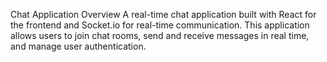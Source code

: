 Chat Application
Overview
A real-time chat application built with React for the frontend and Socket.io for real-time communication. This application allows users to join chat rooms, send and receive messages in real time, and manage user authentication.